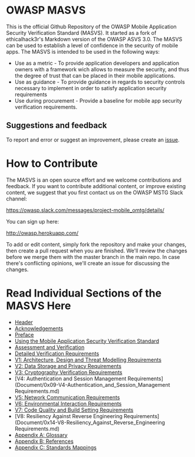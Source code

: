 # OWASP MASVS

This is the official Github Repository of the OWASP Mobile Application Security Verification Standard (MASVS). It started as a fork of ethicalhack3r's Markdown version of the OWASP ASVS 3.0. The MASVS can be used to establish a level of confidence in the security of mobile apps. The MASVS is intended to be used in the following ways:

- Use as a metric - To provide application developers and application owners with a framework wich allows to measure the security, and thus the degree of trust that can be placed in their mobile applications.
- Use as guidance - To provide guidance in regards to security controls necessary to implement in order to satisfy application security requirements
- Use during procurement - Provide a baseline for mobile app security verification requirements.

## Suggestions and feedback

To report and error or suggest an improvement, please create an [issue](https://github.com/OWASP/owasp-masvs/issues).

# How to Contribute

The MASVS is an open source effort and we welcome contributions and feedback. If you want to contribute additional content, or improve existing content, we suggest that you first contact us on the OWASP MSTG Slack channel:

https://owasp.slack.com/messages/project-mobile_omtg/details/

You can sign up here:
 
http://owasp.herokuapp.com/

To add or edit content, simply fork the repository and make your changes, then create a pull request when you are finished. We'll review the changes before we merge them with the master branch in the main repo. In case there's conflicting opinions, we'll create an issue for discussing the changes.

# Read Individual Sections of the MASVS Here

* [Header](Document/0x00-Header.md)
* [Acknowledgements](Document/0x01-Acknowledgements.md)
* [Preface](Document/0x02-Preface.md)
* [Using the Mobile Application Security Verification Standard](Document/0x03-Using_the_MASVS.md)
* [Assessment and Verification](Document/0x04-Assessment_and_Verification.md)
* [Detailed Verification Requirements](Document/0x05-Detailed_Verification_Requirements.md)
* [V1: Architecture, Design and Threat Modelling Requirements](Document/0x06-V1-Architecture_design_and_threat_modelling_requireme.md)
* [V2: Data Storage and Privacy Requirements](Document/0x07-V2-Data_Storage_and_Privacy_requirements.md)
* [V3: Cryptography Verification Requirements](Document/0x08-V3-Cryptography_Verification_Requirements.md)
* [V4: Authentication and Session Management Requirements](Document/0x09-V4-Authentication_and_Session_Management Requirements.md)
* [V5: Network Communication Requirements](Document/0x10-V5_Network_communication_requirements.md)
* [V6: Environmental Interaction Requirements](Document/0x11-V6_Interaction_with_the_environment.md)
* [V7: Code Quality and Build Setting Requirements](Document/0x12-V7-Code_quality_and_build_setting_requirements.md)
* [V8: Resiliency Against Reverse Engineering Requirements](Document/0x14-V8-Resiliency_Against_Reverse_Engineering Requirements.md)
* [Appendix A: Glossary](Document/0x90-Appendix-A_Glossary.md)
* [Appendix B: References](Document/0x91-Appendix-B_References.md)
* [Appendix C: Standards Mappings](Document/0x92-Appendix-C_Standards_Mappings.md)
